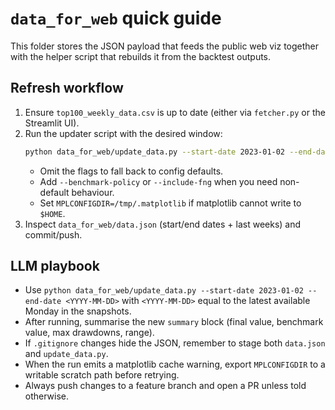 # `data_for_web` quick guide

This folder stores the JSON payload that feeds the public web viz together with
the helper script that rebuilds it from the backtest outputs.

## Refresh workflow

1. Ensure `top100_weekly_data.csv` is up to date (either via `fetcher.py` or the Streamlit UI).
2. Run the updater script with the desired window:
   ```bash
   python data_for_web/update_data.py --start-date 2023-01-02 --end-date <latest_monday>
   ```
   - Omit the flags to fall back to config defaults.
   - Add `--benchmark-policy` or `--include-fng` when you need non-default behaviour.
   - Set `MPLCONFIGDIR=/tmp/.matplotlib` if matplotlib cannot write to `$HOME`.
3. Inspect `data_for_web/data.json` (start/end dates + last weeks) and commit/push.

## LLM playbook

- Use `python data_for_web/update_data.py --start-date 2023-01-02 --end-date <YYYY-MM-DD>` with `<YYYY-MM-DD>` equal to the latest available Monday in the snapshots.
- After running, summarise the new `summary` block (final value, benchmark value, max drawdowns, range).
- If `.gitignore` changes hide the JSON, remember to stage both `data.json` and `update_data.py`.
- When the run emits a matplotlib cache warning, export `MPLCONFIGDIR` to a writable scratch path before retrying.
- Always push changes to a feature branch and open a PR unless told otherwise.
